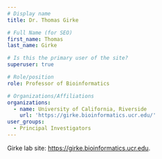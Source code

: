 ```yaml
---
# Display name
title: Dr. Thomas Girke

# Full Name (for SEO)
first_name: Thomas
last_name: Girke

# Is this the primary user of the site?
superuser: true

# Role/position
role: Professor of Bioinformatics

# Organizations/Affiliations
organizations:
  - name: University of California, Riverside
    url: 'https://girke.bioinformatics.ucr.edu/'
user_groups:
  - Principal Investigators
---
```



Girke lab site: <a href="https://girke.bioinformatics.ucr.edu" target="_blank">https://girke.bioinformatics.ucr.edu</a>.

